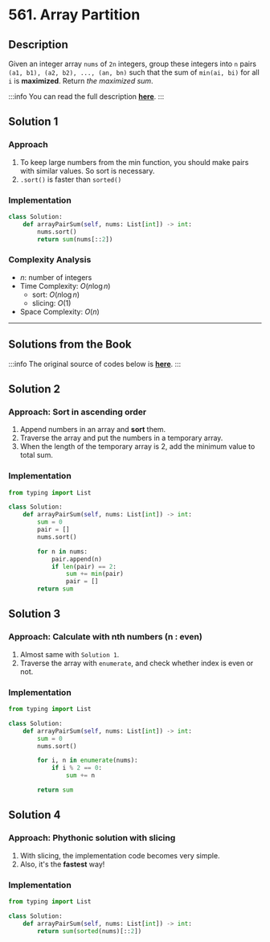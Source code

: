 # 561. Array Partition

## Description

Given an integer array `nums` of `2n` integers, group these integers into `n` pairs `(a1, b1), (a2, b2), ..., (an, bn)` such that the sum of `min(ai, bi)` for all `i` is **maximized**. Return _the maximized sum_.

:::info
You can read the full description [**here**](https://leetcode.com/problems/array-partition/description/).
:::

## Solution 1

### Approach

1. To keep large numbers from the min function, you should make pairs with similar values. So sort is necessary.
2. `.sort()` is faster than `sorted()`

### Implementation

```python
class Solution:
    def arrayPairSum(self, nums: List[int]) -> int:
        nums.sort()
        return sum(nums[::2])
```

### Complexity Analysis

- $n$: number of integers
- Time Complexity: $O(n \log n)$
  - sort: $O(n \log n)$
  - slicing: $O(1)$
- Space Complexity: $O(n)$

---

## Solutions from the Book

:::info
The original source of codes below is [**here**](https://github.com/onlybooks/algorithm-interview).
:::

## Solution 2

### Approach: Sort in ascending order

1. Append numbers in an array and **sort** them.
2. Traverse the array and put the numbers in a temporary array.
3. When the length of the temporary array is 2, add the minimum value to total sum.

### Implementation

```python
from typing import List

class Solution:
    def arrayPairSum(self, nums: List[int]) -> int:
        sum = 0
        pair = []
        nums.sort()

        for n in nums:
            pair.append(n)
            if len(pair) == 2:
                sum += min(pair)
                pair = []
        return sum
```

## Solution 3

### Approach: Calculate with nth numbers (n : even)

1. Almost same with `Solution 1`.
2. Traverse the array with `enumerate`, and check whether index is even or not.

### Implementation

```python
from typing import List

class Solution:
    def arrayPairSum(self, nums: List[int]) -> int:
        sum = 0
        nums.sort()

        for i, n in enumerate(nums):
            if i % 2 == 0:
                sum += n

        return sum
```

## Solution 4

### Approach: Phythonic solution with slicing

1. With slicing, the implementation code becomes very simple.
2. Also, it's the **fastest** way!

### Implementation

```python
from typing import List

class Solution:
    def arrayPairSum(self, nums: List[int]) -> int:
        return sum(sorted(nums)[::2])
```
